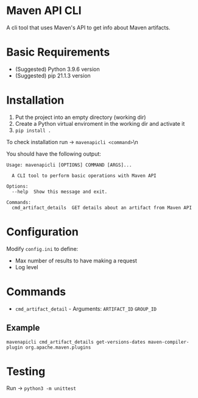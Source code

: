 # Maven API CLI
A cli tool that uses Maven's API to get info about Maven artifacts.

# Basic Requirements
* (Suggested) Python 3.9.6 version
* (Suggested) pip 21.1.3 version

# Installation
1. Put the project into an empty directory (working dir)
2. Create a Python virtual enviroment in the working dir and activate it
3. `pip install .`

To check installation run -> `mavenapicli <command>`\n

You should have the following output:
```
Usage: mavenapicli [OPTIONS] COMMAND [ARGS]...

  A CLI tool to perform basic operations with Maven API

Options:
  --help  Show this message and exit.

Commands:
  cmd_artifact_details  GET details about an artifact from Maven API
```

# Configuration
Modify `config.ini` to define:
* Max number of results to have making a request
* Log level

# Commands
* `cmd_artifact_detail` - Arguments: `ARTIFACT_ID` `GROUP_ID`
## Example
`mavenapicli cmd_artifact_details get-versions-dates maven-compiler-plugin org.apache.maven.plugins`

# Testing
Run -> `python3 -m unittest`
